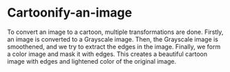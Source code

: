 # Cartoonify-an-image

To convert an image to a cartoon, multiple transformations are done. Firstly, an image is converted to a Grayscale image. Then, the Grayscale image is smoothened, and we try to extract the edges in the image. Finally, we form a color image and mask it with edges. This creates a beautiful cartoon image with edges and lightened color of the original image.

